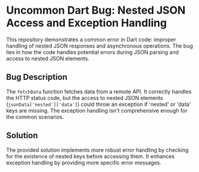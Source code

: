 # Uncommon Dart Bug: Nested JSON Access and Exception Handling

This repository demonstrates a common error in Dart code: improper handling of nested JSON responses and asynchronous operations.  The bug lies in how the code handles potential errors during JSON parsing and access to nested JSON elements.

## Bug Description
The `fetchData` function fetches data from a remote API.  It correctly handles the HTTP status code, but the access to nested JSON elements (`jsonData['nested']['data']`) could throw an exception if 'nested' or 'data' keys are missing.  The exception handling isn't comprehensive enough for the common scenarios.

## Solution
The provided solution implements more robust error handling by checking for the existence of nested keys before accessing them.  It enhances exception handling by providing more specific error messages.